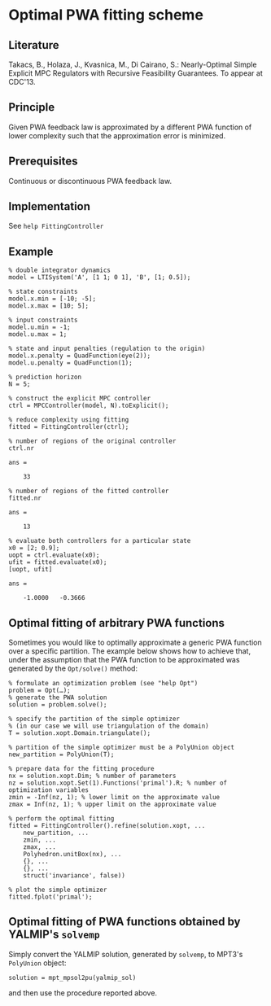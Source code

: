 # Optimal PWA fitting scheme

## Literature

Takacs, B., Holaza, J., Kvasnica, M., Di Cairano, S.: Nearly-Optimal Simple Explicit MPC Regulators with Recursive Feasibility Guarantees. To appear at CDC'13.

## Principle

Given PWA feedback law is approximated by a different PWA function of lower complexity such that the approximation error is minimized.

## Prerequisites

Continuous or discontinuous PWA feedback law.

## Implementation

See `help FittingController`

## Example

    % double integrator dynamics
    model = LTISystem('A', [1 1; 0 1], 'B', [1; 0.5]);
    
    % state constraints
    model.x.min = [-10; -5];
    model.x.max = [10; 5];
    
    % input constraints
    model.u.min = -1;
    model.u.max = 1;
    
    % state and input penalties (regulation to the origin)
    model.x.penalty = QuadFunction(eye(2));
    model.u.penalty = QuadFunction(1);
    
    % prediction horizon
    N = 5;
    
    % construct the explicit MPC controller
    ctrl = MPCController(model, N).toExplicit();
    
    % reduce complexity using fitting
    fitted = FittingController(ctrl);
    
    % number of regions of the original controller
    ctrl.nr
    
    ans =
    
        33
        
    % number of regions of the fitted controller
    fitted.nr
    
    ans =
    
        13
        
    % evaluate both controllers for a particular state
    x0 = [2; 0.9];
    uopt = ctrl.evaluate(x0);
    ufit = fitted.evaluate(x0);
    [uopt, ufit]
    
    ans =
    
        -1.0000   -0.3666

## Optimal fitting of arbitrary PWA functions

Sometimes you would like to optimally approximate a generic PWA function over a specific partition. The example below shows how to achieve that, under the assumption that the PWA function to be approximated was generated by the `Opt/solve()` method:

    % formulate an optimization problem (see "help Opt")
    problem = Opt(…);
    % generate the PWA solution
    solution = problem.solve(); 
    
    % specify the partition of the simple optimizer
    % (in our case we will use triangulation of the domain)
    T = solution.xopt.Domain.triangulate();

    % partition of the simple optimizer must be a PolyUnion object
    new_partition = PolyUnion(T);

    % prepare data for the fitting procedure
    nx = solution.xopt.Dim; % number of parameters
    nz = solution.xopt.Set(1).Functions('primal').R; % number of optimization variables
    zmin = -Inf(nz, 1); % lower limit on the approximate value
    zmax = Inf(nz, 1); % upper limit on the approximate value

    % perform the optimal fitting
    fitted = FittingController().refine(solution.xopt, ...
        new_partition, ...
        zmin, ...
        zmax, ...
        Polyhedron.unitBox(nx), ...
        {}, ...
        {}, ...
        struct('invariance', false))

    % plot the simple optimizer
    fitted.fplot('primal');

## Optimal fitting of PWA functions obtained by YALMIP's `solvemp`

Simply convert the YALMIP solution, generated by `solvemp`, to MPT3's `PolyUnion` object:

    solution = mpt_mpsol2pu(yalmip_sol)

and then use the procedure reported above.